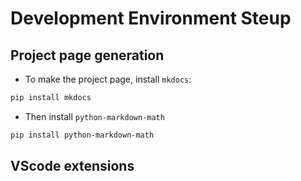 # Development Environment Steup

## Project page generation

* To make the project page, install `mkdocs`:

```sh
pip install mkdocs
```

* Then install `python-markdown-math`

```sh
pip install python-markdown-math
```

## VScode extensions